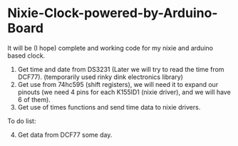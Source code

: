 # Nixie-Clock-powered-by-Arduino-Board
It will be (I hope) complete and working code for my nixie and arduino based clock.

1. Get time and date from DS3231 (Later we will try to read the time from DCF77). (temporarily used rinky dink electronics library)
2. Get use from 74hc595 (shift registers), we will need it to expand our pinouts (we need 4 pins for each K155ID1 (nixie driver), and we will have 6 of them).
3. Get use of times functions and send time data to nixie drivers.

To do list:

4. Get data from DCF77 some day.
